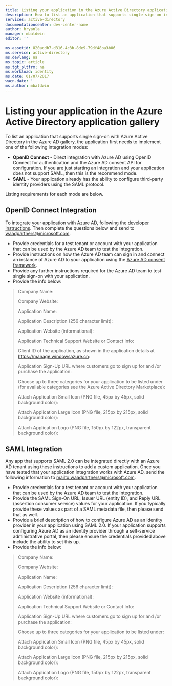 ```yaml
---
title: Listing your application in the Azure Active Directory application gallery
description: How to list an application that supports single sign-on in the Azure Active Directory gallery | Azure
services: active-directory
documentationcenter: dev-center-name
author: bryanla
manager: mbaldwin
editor: ''

ms.assetid: 820acdb7-d316-4c3b-8de9-79df48ba3b06
ms.service: active-directory
ms.devlang: na
ms.topic: article
ms.tgt_pltfrm: na
ms.workload: identity
ms.date: 01/07/2017
wacn.date: ''
ms.author: mbaldwin
---
```


# Listing your application in the Azure Active Directory application gallery
To list an application that supports single sign-on with Azure Active Directory in the Azure AD gallery, the application first needs to implement one of the following integration modes:

- **OpenID Connect** - Direct integration with Azure AD using OpenID Connect for authentication and the Azure AD consent API for configuration. If you are just starting an integration and your application does not support SAML, then this is the recommend mode.
- **SAML** - Your application already has the ability to configure third-party identity providers using the SAML protocol.

Listing requirements for each mode are below.

## OpenID Connect Integration
To integrate your application with Azure AD, following the [developer instructions](./active-directory-authentication-scenarios.md). Then complete the questions below and send to waadpartners@microsoft.com.

- Provide credentials for a test tenant or account with your application that can be used by the Azure AD team to test the integration.  
- Provide instructions on how the Azure AD team can sign in and connect an instance of Azure AD to your application using the [Azure AD consent framework](./active-directory-integrating-applications.md#overview-of-the-consent-framework). 
- Provide any further instructions required for the Azure AD team to test single sign-on with your application. 
- Provide the info below:

> Company Name:
> 
> Company Website:
> 
> Application Name:
> 
> Application Description (256 character limit):
> 
> Application Website (informational):
> 
> Application Technical Support Website or Contact Info:
> 
> Client ID of the application, as shown in the application details at https://manage.windowsazure.cn:
> 
> Application Sign-Up URL where customers go to sign up for and /or purchase the application:
> 
> Choose up to three categories for your application to be listed under (for available categories see the Azure Active Directory Marketplace):
> 
> Attach Application Small Icon (PNG file, 45px by 45px, solid background color):
> 
> Attach Application Large Icon (PNG file, 215px by 215px, solid background color):
> 
> Attach Application Logo (PNG file, 150px by 122px, transparent background color):
> 
> 

## SAML Integration
Any app that supports SAML 2.0 can be integrated directly with an Azure AD tenant using these instructions to add a custom application. Once you have tested that your application integration works with Azure AD, send the following information to <mailto:waadpartners@microsoft.com>.

- Provide credentials for a test tenant or account with your application that can be used by the Azure AD team to test the integration.  
- Provide the SAML Sign-On URL, Issuer URL (entity ID), and Reply URL (assertion consumer service) values for your application. If you typically provide these values as part of a SAML metadata file, then please send that as well.
- Provide a brief description of how to configure Azure AD as an identity provider in your application using SAML 2.0. If your application supports configuring Azure AD as an identity provider through a self-service administrative portal, then please ensure the credentials provided above include the ability to set this up.
- Provide the info below:

> Company Name:
> 
> Company Website:
> 
> Application Name:
> 
> Application Description (256 character limit):
> 
> Application Website (informational):
> 
> Application Technical Support Website or Contact Info:
> 
> Application Sign-Up URL where customers go to sign up for and /or purchase the application:
> 
> Choose up to three categories for your application to be listed under:
> 
> Attach Application Small Icon (PNG file, 45px by 45px, solid background color):
> 
> Attach Application Large Icon (PNG file, 215px by 215px, solid background color):
> 
> Attach Application Logo (PNG file, 150px by 122px, transparent background color):
> 
>